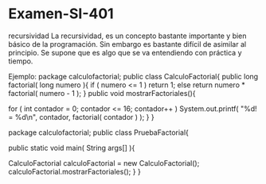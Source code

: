 # Examen-SI-401
recursividad
La recursividad, es un concepto bastante importante y bien básico de la programación. Sin embargo es bastante difícil de asimilar 
al principio. Se supone que es algo que se va entendiendo con práctica y tiempo.

Ejemplo:
package calculofactorial;
public class CalculoFactorial{
public long factorial( long numero ){
     if ( numero <= 1 )
           return 1;
     else
 return numero * factorial( numero - 1 );
 } 
 public void mostrarFactoriales(){
     
 for ( int contador = 0; contador <= 16; contador++ )
 System.out.printf( "%d! = %d\n", contador, factorial( contador ) );
 }
 }
 
 
 package calculofactorial;
public class PruebaFactorial{
    
public static void main( String args[] ){
    
CalculoFactorial calculoFactorial = new CalculoFactorial();
 calculoFactorial.mostrarFactoriales();
 }
 } 
